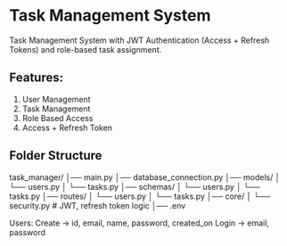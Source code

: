 # Task Management System
Task Management System with JWT Authentication (Access + Refresh Tokens) and role-based task assignment.

## Features:
1. User Management
2. Task Management
3. Role Based Access
4. Access + Refresh Token 

## Folder Structure
task_manager/
│── main.py
│── database_connection.py
│── models/
│    └── users.py
│    └── tasks.py
│── schemas/
│    └── users.py
│    └── tasks.py
│── routes/
│    └── users.py
│    └── tasks.py
│── core/
│    └── security.py   # JWT, refresh token logic
│── .env



Users: 
    Create -> id, email, name, password, created_on
    Login -> email, password
